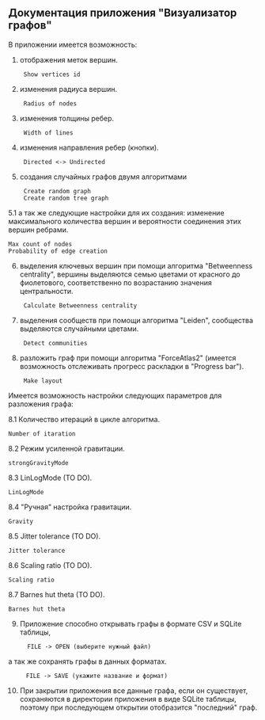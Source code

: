 ## Документация приложения "Визуализатор графов"

В приложении имеется возможность:

1. отображения меток вершин.

    
        Show vertices id

2. изменения радиуса вершин.

    
        Radius of nodes

3. изменения толщины ребер.

    
        Width of lines

4. изменения направления ребер (кнопки).


        Directed <-> Undirected

5. создания случайных графов двумя алгоритмами


        Create random graph
        Create random tree graph

5.1 а так же следующие настройки для их создания: изменение максимального
количества вершин и вероятности соединения этих вершин ребрами.

    Max count of nodes
    Probability of edge creation

6. выделения ключевых вершин при помощи алгоритма "Betweenness centrality", вершины выделяются семью цветами
от красного до фиолетового, соответственно по возрастанию значения центральности.


        Calculate Betweenness centrality

7. выделения сообществ при помощи алгоритма "Leiden", сообщества выделяются случайными цветами.


        Detect communities

8. разложить граф при помощи алгоритма "ForceAtlas2"
   (имеется возможность отслеживать прогресс раскладки в 
   "Progress bar").


        Make layout

Имеется возможность настройки следующих параметров для разложения графа:

8.1 Количество итераций в цикле алгоритма.

    Number of itaration

8.2 Режим усиленной гравитации.

    strongGravityMode

8.3 LinLogMode (TO DO).

    LinLogMode 

8.4 "Ручная" настройка гравитации.

    Gravity

8.5 Jitter tolerance (TO DO).

    Jitter tolerance

8.6 Scaling ratio (TO DO).

    Scaling ratio

8.7 Barnes hut theta (TO DO).

    Barnes hut theta

9. Приложение способно открывать графы в формате CSV и SQLite таблицы, 
   

         FILE -> OPEN (выберите нужный файл)

а так же сохранять графы в данных форматах.

         FILE -> SAVE (укажите название и формат)

10. При закрытии приложения все данные графа, если он существует, сохраняются в директории 
приложения в виде SQLite таблицы, поэтому при последующем открытии отобразится "последний" граф.
